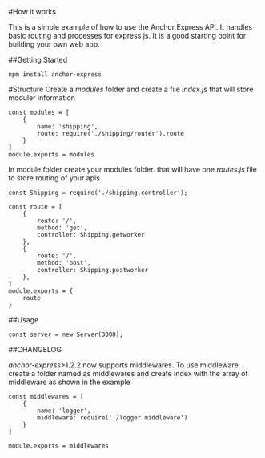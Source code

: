 #How it works

This is a simple example of how to use the Anchor Express API. It handles basic routing and processes for express js. It is a good starting point for building your own web app.

##Getting Started

`npm install anchor-express`


#Structure
Create a _modules_ folder and create a file _index.js_ that will store moduler information

```
const modules = [
    {
        name: 'shipping',
        route: require('./shipping/router').route
    }
]
module.exports = modules
```

In module folder create your modules folder. that will have one _routes.js_ file to store routing of your apis

```
const Shipping = require('./shipping.controller');

const route = [
    {
        route: '/',
        method: 'get',
        controller: Shipping.getworker
    },
    {
        route: '/',
        method: 'post',
        controller: Shipping.postworker
    },
]
module.exports = {
    route
}

```

##Usage
```
const server = new Server(3000);
```

##CHANGELOG

_anchor-express_>1.2.2 now supports middlewares. To use middleware create a folder named as middlewares and create index with the array of middleware as shown in the example

```
const middlewares = [
    {
        name: 'logger',
        middleware: require('./logger.middleware')
    }
]

module.exports = middlewares
```


